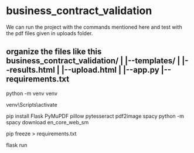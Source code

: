 # business_contract_validation

We can run the project with the commands mentioned here and test with the pdf files given in uploads folder.

organize the files like this
business_contract_validation/
|
|--templates/
|  |--results.html
|  |--upload.html
|
|--app.py
|--requirements.txt
------------------------------

python -m venv venv

venv\Scripts\activate

pip install Flask PyMuPDF pillow pytesseract pdf2image spacy
python -m spacy download en_core_web_sm

pip freeze > requirements.txt

flask run
